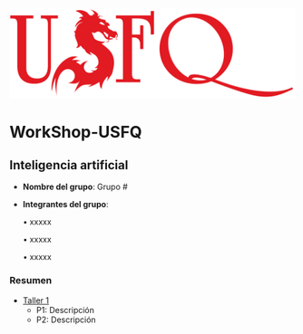 ![USFQ-LOGO](/Taller1/images/usfq-red.png)
# WorkShop-USFQ
## Inteligencia artificial

- **Nombre del grupo**: Grupo #
- **Integrantes del grupo**:

    • xxxxx

    • xxxxx

    • xxxxx

### Resumen
- [Taller 1](/Taller1/README.md)
  - P1: Descripción 
  - P2: Descripción

